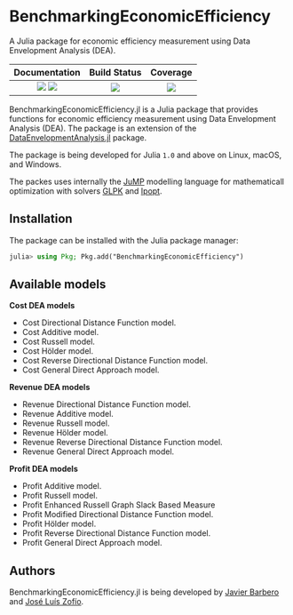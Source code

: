 # BenchmarkingEconomicEfficiency

A Julia package for economic efficiency measurement using Data Envelopment Analysis (DEA). 

| Documentation | Build Status      | Coverage    |
|:-------------:|:-----------------:|:-----------:|
| [![][docs-stable-img]][docs-stable-url] [![][docs-dev-img]][docs-dev-url] |  [![][githubci-img]][githubci-url] | [![][codecov-img]][codecov-url] |

[docs-stable-img]: https://img.shields.io/badge/docs-stable-blue.svg
[docs-stable-url]: https://javierbarbero.github.io/BenchmarkingEconomicEfficiency.jl/stable

[docs-dev-img]: https://img.shields.io/badge/docs-dev-blue.svg
[docs-dev-url]: https://javierbarbero.github.io/BenchmarkingEconomicEfficiency.jl/dev

[githubci-img]: https://github.com/javierbarbero/BenchmarkingEconomicEfficiency.jl/workflows/CI/badge.svg
[githubci-url]: https://github.com/javierbarbero/BenchmarkingEconomicEfficiency.jl/actions

[codecov-img]: https://codecov.io/gh/javierbarbero/BenchmarkingEconomicEfficiency.jl/branch/main/graph/badge.svg
[codecov-url]: https://codecov.io/gh/javierbarbero/BenchmarkingEconomicEfficiency.jl


BenchmarkingEconomicEfficiency.jl is a Julia package that provides functions for economic efficiency measurement using Data Envelopment Analysis (DEA). The package is an extension of the [DataEnvelopmentAnalysis.jl](https://github.com/javierbarbero/DataEnvelopmentAnalysis.jl) package.

The package is being developed for Julia `1.0` and above on Linux, macOS, and Windows.

The packes uses internally the [JuMP](https://github.com/JuliaOpt/JuMP.jl) modelling language for mathematicall optimization with solvers [GLPK](http://www.gnu.org/software/glpk/) and [Ipopt](https://coin-or.github.io/Ipopt/).

## Installation

The package can be installed with the Julia package manager:
```julia
julia> using Pkg; Pkg.add("BenchmarkingEconomicEfficiency")
```

## Available models

**Cost DEA models**

* Cost Directional Distance Function model.
* Cost Additive model.
* Cost Russell model.
* Cost Hölder model.
* Cost Reverse Directional Distance Function model.
* Cost General Direct Approach model.

**Revenue DEA models**

* Revenue Directional Distance Function model.
* Revenue Additive model.
* Revenue Russell model.
* Revenue Hölder model.
* Revenue Reverse Directional Distance Function model.
* Revenue General Direct Approach model.

**Profit DEA models**

* Profit Additive model.
* Profit Russell model.
* Profit Enhanced Russell Graph Slack Based Measure
* Profit Modified Directional Distance Function model.
* Profit Hölder model.
* Profit Reverse Directional Distance Function model.
* Profit General Direct Approach model.

## Authors

BenchmarkingEconomicEfficiency.jl is being developed by [Javier Barbero](http://www.javierbarbero.net) and [José Luís Zofío](http://www.joselzofio.net).

